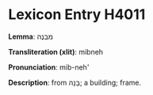 # Lexicon Entry H4011

**Lemma**: מִבְנֶה

**Transliteration (xlit)**: mibneh

**Pronunciation**: mib-neh'

**Description**:
from בָּנָה; a building; frame.
